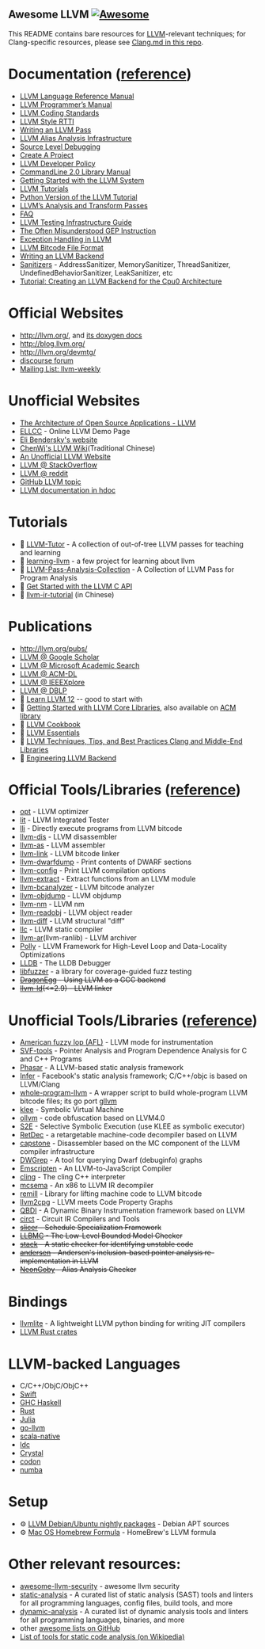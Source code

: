 Awesome LLVM [![Awesome](https://cdn.rawgit.com/sindresorhus/awesome/d7305f38d29fed78fa85652e3a63e154dd8e8829/media/badge.svg)](https://github.com/sindresorhus/awesome)
------

This README contains bare resources for [LLVM](http://llvm.org/)-relevant techniques; for Clang-specific resources, please see [Clang.md in this repo](./Clang.md).

# Documentation ([reference](http://llvm.org/docs/index.html))
- [LLVM Language Reference Manual](http://llvm.org/docs/LangRef.html)
- [LLVM Programmer’s Manual](http://llvm.org/docs/ProgrammersManual.html)
- [LLVM Coding Standards](http://llvm.org/docs/CodingStandards.html)
- [LLVM Style RTTI](http://llvm.org/docs/HowToSetUpLLVMStyleRTTI.html)
- [Writing an LLVM Pass](http://llvm.org/docs/WritingAnLLVMPass.html)
- [LLVM Alias Analysis Infrastructure](http://llvm.org/docs/AliasAnalysis.html)
- [Source Level Debugging](http://llvm.org/docs/SourceLevelDebugging.html)
- [Create A Project](http://llvm.org/docs/Projects.html)
- [LLVM Developer Policy](http://llvm.org/docs/DeveloperPolicy.html)
- [CommandLine 2.0 Library Manual](http://llvm.org/docs/CommandLine.html)
- [Getting Started with the LLVM System](http://llvm.org/docs/GettingStarted.html)
- [LLVM Tutorials](http://llvm.org/docs/tutorial/index.html)
- [Python Version of the LLVM Tutorial](https://github.com/eliben/pykaleidoscope)
- [LLVM’s Analysis and Transform Passes](http://llvm.org/docs/Passes.html)
- [FAQ](http://llvm.org/docs/FAQ.html)
- [LLVM Testing Infrastructure Guide](http://llvm.org/docs/TestingGuide.html)
- [The Often Misunderstood GEP Instruction](http://llvm.org/docs/GetElementPtr.html)
- [Exception Handling in LLVM](http://llvm.org/docs/ExceptionHandling.html)
- [LLVM Bitcode File Format](http://llvm.org/docs/BitCodeFormat.html)
- [Writing an LLVM Backend](http://llvm.org/docs/WritingAnLLVMBackend.html)
- [Sanitizers](docs/sanitizers) - AddressSanitizer, MemorySanitizer, ThreadSanitizer, UndefinedBehaviorSanitizer, LeakSanitizer, etc
- [Tutorial: Creating an LLVM Backend for the Cpu0 Architecture](http://jonathan2251.github.io/lbd/index.html)

# Official Websites
- http://llvm.org/, and [its doxygen docs](https://llvm.org/doxygen/index.html)
- http://blog.llvm.org/
- http://llvm.org/devmtg/
- [discourse forum](https://discourse.llvm.org/)
- [Mailing List: llvm-weekly](http://llvmweekly.org/)

# Unofficial Websites
- [The Architecture of Open Source Applications - LLVM](http://www.aosabook.org/en/llvm.html)
- [ELLCC](http://ellcc.org/demo/index.cgi) - Online LLVM Demo Page
- [Eli Bendersky's website](http://eli.thegreenplace.net/)
- [ChenWj's LLVM Wiki](http://people.cs.nctu.edu.tw/~chenwj/dokuwiki/doku.php?id=llvm)(Traditional Chinese)
- [An Unofficial LLVM Website](http://llvm.lyngvig.org/Articles/)
- [LLVM @ StackOverflow](http://stackoverflow.com/questions/tagged/llvm)
- [LLVM @ reddit](https://www.reddit.com/r/LLVM/)
- [GitHub LLVM topic](https://github.com/topics/llvm)
- [LLVM documentation in hdoc](https://docs.hdoc.io/hdoc/llvm-project/functions.html)

# Tutorials
- 📃 [LLVM-Tutor](https://github.com/banach-space/llvm-tutor) - A collection of out-of-tree LLVM passes for teaching and learning
- 📃 [learning-llvm](https://github.com/danbev/learning-llvm) - a few project for learning about llvm
- 📃 [LLVM-Pass-Analysis-Collection](https://github.com/JohannesLiu/LLVM-Pass-Analysis-Collection) - A Collection of LLVM Pass for Program Analysis
- 📃 [Get Started with the LLVM C API](https://pauladamsmith.com/blog/2015/01/how-to-get-started-with-llvm-c-api.html)
- 📃 [llvm-ir-tutorial](https://github.com/Evian-Zhang/llvm-ir-tutorial) (in Chinese)

# Publications
- http://llvm.org/pubs/
- [LLVM @ Google Scholar](https://scholar.google.com.sg/scholar?hl=en&q=llvm&btnG=&as_sdt=1%2C5&as_sdtp=)
- [LLVM @ Microsoft Academic Search](http://academic.research.microsoft.com/Search?query=llvm)
- [LLVM @ ACM-DL](http://dl.acm.org/results.cfm?h=1&cfid=474738638&cftoken=86744949)
- [LLVM @ IEEEXplore](http://ieeexplore.ieee.org/search/searchresult.jsp?newsearch=true&queryText=llvm)
- [LLVM @ DBLP](http://dblp.org/search/#query=llvm&qp=H1.37:W1.3:F1.4:F2.4:F3.4:F4.3)
- 📖 [Learn LLVM 12](https://www.amazon.com/Learn-LLVM-12-beginners-libraries/dp/1839213507/ref=sr_1_1) -- good to start with
- 📖 [Getting Started with LLVM Core Libraries](https://www.amazon.com/Getting-Started-LLVM-Core-Libraries/dp/1782166920), also available on [ACM library](https://dl.acm.org/citation.cfm?id=2692607)
- 📖 [LLVM Cookbook](https://www.amazon.com/LLVM-Cookbook-Mayur-Pandey/dp/178528598X)
- 📖 [LLVM Essentials](https://www.amazon.com/LLVM-Essentials-Suyog-Sarda/dp/1785280805/)
- 📖 [LLVM Techniques, Tips, and Best Practices Clang and Middle-End Libraries](https://www.amazon.com/Techniques-Practices-Clang-Middle-End-Libraries/dp/1838824952)
- 📖 [Engineering LLVM Backend](https://www.amazon.com/Engineering-LLVM-Backend-next-generation-accelerator-ebook/dp/B0BBRF69XL/ref=sr_1_15)

# Official Tools/Libraries ([reference](http://llvm.org/docs/CommandGuide/index.html))
- [opt](http://llvm.org/docs/CommandGuide/opt.html) - LLVM optimizer
- [lit](http://llvm.org/docs/CommandGuide/lit.html) - LLVM Integrated Tester
- [lli](https://llvm.org/docs/CommandGuide/lli.html) - Directly execute programs from LLVM bitcode
- [llvm-dis](http://llvm.org/docs/CommandGuide/llvm-dis.html) - LLVM disassembler
- [llvm-as](http://llvm.org/docs/CommandGuide/llvm-as.html) - LLVM assembler
- [llvm-link](http://llvm.org/docs/CommandGuide/llvm-link.html) - LLVM bitcode linker
- [llvm-dwarfdump](http://llvm.org/docs/CommandGuide/llvm-dwarfdump.html) - Print contents of DWARF sections
- [llvm-config](http://llvm.org/docs/CommandGuide/llvm-config.html) - Print LLVM compilation options
- [llvm-extract](http://llvm.org/docs/CommandGuide/llvm-extract.html) - Extract functions from an LLVM module
- [llvm-bcanalyzer](http://llvm.org/docs/CommandGuide/llvm-bcanalyzer.html) - LLVM bitcode analyzer
- [llvm-objdump](http://llvm.org/docs/CommandGuide/llvm-objdump.html) - LLVM objdump
- [llvm-nm](http://llvm.org/docs/CommandGuide/llvm-nm.html) - LLVM nm
- [llvm-readobj](http://llvm.org/docs/CommandGuide/llvm-readobj.html) - LLVM object reader
- [llvm-diff](http://llvm.org/docs/CommandGuide/llvm-diff.html) - LLVM structural "diff"
- [llc](http://llvm.org/docs/CommandGuide/llc.html) -  LLVM static compiler
- [llvm-ar](http://llvm.org/docs/CommandGuide/llvm-ar.html)(llvm-ranlib) - LLVM archiver
- [Polly](http://polly.llvm.org/) - LLVM Framework for High-Level Loop and Data-Locality Optimizations
- [LLDB](http://lldb.llvm.org/) - The LLDB Debugger
- [libfuzzer](https://llvm.org/docs/LibFuzzer.html) - a library for coverage-guided fuzz testing
- ~~[DragonEgg](http://dragonegg.llvm.org/) - Using LLVM as a GCC backend~~
- ~~[llvm-ld](http://llvm.org/releases/2.9/docs/CommandGuide/html/llvm-ld.html)(<=2.9) - LLVM linker~~

# Unofficial Tools/Libraries ([reference](http://llvm.org/ProjectsWithLLVM/))
- [American fuzzy lop (AFL)](http://lcamtuf.coredump.cx/afl/) - LLVM mode for instrumentation
- [SVF-tools](https://github.com/SVF-tools/SVF) - Pointer Analysis and Program Dependence Analysis for C and C++ Programs
- [Phasar](https://github.com/secure-software-engineering/phasar) - A LLVM-based static analysis framework
- [Infer](https://github.com/facebook/infer) - Facebook's static analysis framework; C/C++/objc is based on LLVM/Clang
- [whole-program-llvm](https://github.com/travitch/whole-program-llvm) - A wrapper script to build whole-program LLVM bitcode files; its go port [gllvm](https://github.com/SRI-CSL/gllvm)
- [klee](https://github.com/klee/klee) - Symbolic Virtual Machine
- [ollvm](https://github.com/obfuscator-llvm/obfuscator/wiki) - code obfuscation based on LLVM4.0
- [S2E](https://github.com/s2e) - Selective Symbolic Execution (use KLEE as symbolic executor)
- [RetDec](https://github.com/avast-tl/retdec) - a retargetable machine-code decompiler based on LLVM
- [capstone](http://www.capstone-engine.org/beyond_llvm.html) - Disassembler based on the MC component of the LLVM compiler infrastructure
- [DWGrep](http://pmachata.github.io/dwgrep/) - A tool for querying Dwarf (debuginfo) graphs
- [Emscripten](https://github.com/kripken/emscripten) - An LLVM-to-JavaScript Compiler
- [cling](https://github.com/root-project/cling) - The cling C++ interpreter
- [mcsema](https://github.com/trailofbits/mcsema) - An x86 to LLVM IR decompiler
- [remill](https://github.com/lifting-bits/remill) - Library for lifting machine code to LLVM bitcode
- [llvm2cpg](https://github.com/ShiftLeftSecurity/llvm2cpg) - LLVM meets Code Property Graphs
- [QBDI](https://github.com/QBDI/QBDI) - A Dynamic Binary Instrumentation framework based on LLVM
- [circt](https://github.com/llvm/circt) - Circuit IR Compilers and Tools
- ~~[slicer](https://github.com/wujingyue/slicer) - Schedule Specialization Framework~~
- ~~[LLBMC](http://llbmc.org/) - The Low-Level Bounded Model Checker~~
- ~~[stack](https://github.com/xiw/stack) - A static checker for identifying unstable code~~
- ~~[andersen](https://github.com/grievejia/andersen) - Andersen's inclusion-based pointer analysis re-implementation in LLVM~~
- ~~[NeonGoby](https://github.com/wujingyue/neongoby) - Alias Analysis Checker~~

# Bindings
- [llvmlite](https://github.com/numba/llvmlite) - A lightweight LLVM python binding for writing JIT compilers
- [LLVM Rust crates](https://crates.io/search?q=llvm)

# LLVM-backed Languages
- C/C++/ObjC/ObjC++
- [Swift](https://developer.apple.com/swift/)
- [GHC Haskell](https://www.haskell.org/ghc/)
- [Rust](https://www.rust-lang.org)
- [Julia](https://julialang.org/)
- [go-llvm](https://github.com/go-llvm/llgo)
- [scala-native](https://github.com/scala-native/scala-native)
- [ldc](https://github.com/ldc-developers/ldc)
- [Crystal](https://crystal-lang.org/)
- [codon](https://github.com/exaloop/codon)
- [numba](https://github.com/numba/numba)

# Setup
- ⚙️ [LLVM Debian/Ubuntu nightly packages](http://apt.llvm.org/) - Debian APT sources
- ⚙️ [Mac OS Homebrew Formula]([https://github.com/Homebrew/homebrew-core/blob/master/Formula/llvm.rb](https://github.com/Homebrew/homebrew-core/blob/master/Formula/l/llvm.rb)) - HomeBrew's LLVM formula

# Other relevant resources:
* [awesome-llvm-security](https://github.com/gmh5225/awesome-llvm-security) - awesome llvm security
* [static-analysis](https://github.com/analysis-tools-dev/static-analysis) - A curated list of static analysis (SAST) tools and linters for all programming languages, config files, build tools, and more
* [dynamic-analysis](https://github.com/analysis-tools-dev/dynamic-analysis) - A curated list of dynamic analysis tools and linters for all programming languages, binaries, and more
* other [awesome lists on GitHub](https://github.com/topics/awesome)
* [List of tools for static code analysis (on Wikipedia)](https://en.wikipedia.org/wiki/List_of_tools_for_static_code_analysis)
